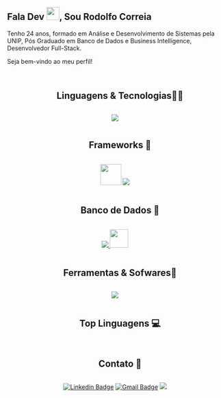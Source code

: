 

## Fala Dev <img src="https://raw.githubusercontent.com/aemmadi/aemmadi/master/wave.gif" width="30px">, Sou Rodolfo Correia
Tenho 24 anos, formado em Análise e Desenvolvimento de Sistemas pela UNIP, Pós Graduado em Banco de Dados e Business Intelligence, Desenvolvedor Full-Stack.

Seja bem-vindo ao meu perfil!

##
<div id="user-content-toc">
  <ul align="center">
    <summary><h2 style="display: inline-block">Linguagens & Tecnologias👨‍💻</h2></summary>
  </ul>
</div>
<p align="center">
  <a href="https://skillicons.dev">
<img  src="https://skillicons.dev/icons?i=typescript,html,css,sass,javascript,jquery,cs,php,nodejs&perline=10"/>
  </a>
</p>

<div id="user-content-toc">
  <ul align="center">
    <summary><h2 style="display: inline-block">Frameworks 🚀</h2></summary>
  </ul>
</div>
<p align="center">  <img src="https://encrypted-tbn0.gstatic.com/images?q=tbn:ANd9GcRBZDiTwmXBPXiDBrAyqYpb4tW8SWeZwrgJZQ&s" width="49" />  <a href="https://skillicons.dev">  <img src="https://skillicons.dev/icons?i=angular,react,bootstrap,nest,vue&perline=14"/> </a> </p>

<div id="user-content-toc">
  <ul align="center">
    <summary><h2 style="display: inline-block">Banco de Dados 💾</h2></summary>
  </ul>
</div>
<p align="center">   <a href="https://skillicons.dev">
 <img src="https://skillicons.dev/icons?i=mysql,mongodb&perline=14"/> </a>
 <img src="https://user-images.githubusercontent.com/4249331/52232852-e2c4f780-28bd-11e9-835d-1e3cf3e43888.png" width="43"/> </p>

<div id="user-content-toc">
  <ul align="center">
    <summary><h2 style="display: inline-block">Ferramentas & Sofwares🧰</h2></summary>
  </ul>
</div>
<p align="center">   <a href="https://skillicons.dev">
 <img src="https://skillicons.dev/icons?i=vscode,visualstudio,androidstudio,gradle,jenkins,azure,aws,git,vercel,docker,linux,postman,nginx,gitlab,figma,redis&perline=8"/> </a> </p>

<div id="user-content-toc">
  <ul align="center">
    <summary><h2 style="display: inline-block">Top Linguagens 💻</h2></summary>
  </ul>
</div>

<div id="user-content-toc">
  <ul align="center">
    <summary><h2 style="display: inline-block">Contato 💬</h2></summary>
  </ul>
</div>
<div align="center">

[![Linkedin Badge](https://img.shields.io/badge/-Rodolfo_Correia-blue?style=flat-square&logo=Linkedin&logoColor=white&link=https://www.linkedin.com/in/rodolfo-correia-81331219a/)](https://www.linkedin.com/in/rodolfo-correia-81331219a/) [![Gmail Badge](https://img.shields.io/badge/-Rodolfo_Correia-c14438?style=flat-square&logo=Gmail&logoColor=white&link=mailto:rodolfo.correia02@gmail.com)](mailto:rodolfo.correia02@gmail.com) 
[![](https://img.shields.io/github/followers/rodolfinhoc?label=follow&style=social)](https://www.github.com/rodolfinhoc/)
</div>
